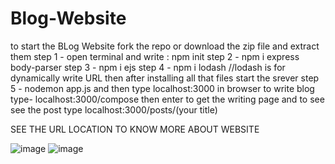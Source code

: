 # Blog-Website
to start the BLog Website fork the repo or download the zip file and extract them
step 1 - open terminal and write : npm init
step 2 - npm i express body-parser
step 3 - npm i ejs
step 4 - npm i lodash   //lodash is for dynamically write URL
then after installing all that files start the srever
step 5 - nodemon app.js
and then type localhost:3000 in browser
to write blog type- localhost:3000/compose then enter to get the writing page
and to see see the post type localhost:3000/posts/(your title)

SEE THE URL LOCATION TO KNOW MORE ABOUT WEBSITE

![image](https://user-images.githubusercontent.com/100701424/206890316-b953ba2a-71c3-48e8-be4c-fec5dce45075.png)
![image](https://user-images.githubusercontent.com/100701424/206890367-cfcd2886-7070-4bda-8715-3ccb04dd135b.png)
